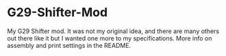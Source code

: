 # G29-Shifter-Mod
My G29 Shifter mod. It was not my original idea, and there are many others out there like it but I wanted one more to my specifications. More info on assembly and print settings in the README.
